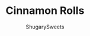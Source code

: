 ---
layout: ../../layouts/MarkdownPostLayout.astro
title: Cinnamon Rolls
author: ShugarySweets
pubDate: 2020-03-30
description: "Cinnamon Rolls need no introduction. These are ooey-gooey fluffy rolls of cinnamon sugar heaven--the very BEST and easiest homemade cinnamon rolls you&#x27;ll ever make."
image_url: https://www.shugarysweets.com/wp-content/uploads/2020/04/cinnamon-rolls-5-1.jpg
tags: ["Breakfast and Brunch","American"]
calories: 251
protein: 6
carbohydrates: 37
fats: 9
fiber: 2
ingredients: ["¾ cup milk","¼ cup (4 tablespoons) unsalted butter","2 ¼ teaspoons (1 packet) active dry yeast","¼ cup warm water","1 teaspoon sugar","3 ¼ cup all-purpose flour, divided","3 tablespoons sugar","½ teaspoon kosher salt","1 egg, room temperature, beaten","¼ cup unsalted butter, melted","⅓ cup packed brown sugar","2 tablespoons ground cinnamon","2 ounces (4 tablespoons) cream cheese, softened","2 tablespoons unsalted butter, softened","1 cup powdered (confectioner’s) sugar","2 tablespoons milk","1 teaspoon vanilla extract","2 teaspoon ground cinnamon","½ teaspoon ground nutmeg"]
serves: 12
time: "2 hours 25 minutes"
prepTime: "30 minutes"
instructions: ["In a small saucepan, heat milk until just starting to bubble. Remove from heat and add in butter. Stir occasionally until butter is completely melted. Let cool until lukewarm.","In a small bowl, dissolve yeast in warm water with one teaspoon sugar. ","In a large bowl, mix together 2 ¼ cups flour, sugar, and salt.","When milk mixture has cooled enough, add yeast mixture to saucepan and stir to combine. Pour liquid into dry ingredients along with the egg and mix well.","Stir in remaining flour, ½ cup at a time, until dough pulls together, and away from sides of bowl. Knead on a well-floured surface for about 5 minutes.","Place in oiled bowl and cover with a towel or plastic wrap. Let rest for 30 - 45 minutes minutes.","Turn dough onto well-floured surface and sprinkle with more flour on top. Roll into a 12x18” rectangle. It should be about ½ ” thick.","Mix the cinnamon and sugar together in a small bowl. Spread the melted butter over the surface of the dough, almost the edges. Sprinkle the cinnamon sugar over the butter.","From the long edge of rectangle, roll up the dough into a log. Pinch to seal the seam.","Use a sharp serrated knife, or dental-floss, cut the roll into 12 equal-sized pieces.","Grease a 9x13” baking dish. Place each roll in the dish spiral side up.","Cover with a towel and let rise 45 to 60 minutes, until doubled in size.*","Bake rolls at 350° for 20 to 25 minutes, until golden brown on top.","Meanwhile, make the frosting: mix butter and cream cheese with electric mixer until smooth. Add powdered sugar and mix on low speed until combined. Mix in the milk, vanilla, and spices and beat on medium speed for one minute.","Spread frosting on warm rolls. Serve warm!"]
nutrition: ["251 calories","37 grams carbohydrates","37 milligrams cholesterol","9 grams fat","2 grams fiber","6 grams protein","5 grams saturated fat","139 milligrams sodium","9 grams sugar","0 grams trans fat","3 grams unsaturated fat"]
---